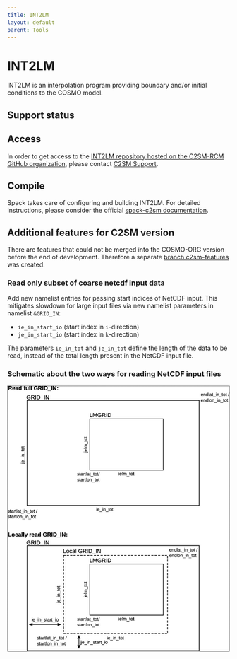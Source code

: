 ```yaml
---
title: INT2LM
layout: default
parent: Tools
---
```


# INT2LM

INT2LM is an interpolation program providing boundary and/or initial conditions to the COSMO model.

## Support status

## Access

In order to get access to the [INT2LM repository hosted on the C2SM-RCM GitHub organization](https://github.com/C2SM-RCM/int2lm), 
please contact [C2SM Support](mailto:support@c2sm.ethz.ch).

## Compile

Spack takes care of configuring and building INT2LM. For detailed instructions,
please consider the official [spack-c2sm documentation](https://c2sm.github.io/spack-c2sm/latest).

## Additional features for C2SM version

There are features that could not be merged into the COSMO-ORG version before the end of development.
Therefore a separate [branch c2sm-features](https://github.com/C2SM-RCM/int2lm/tree/c2sm-features) was created.

### Read only subset of coarse netcdf input data 

Add new namelist entries for passing start indices of NetCDF input. 
This mitigates slowdown for large input files via new namelist parameters in namelist `&GRID_IN`:

* `ie_in_start_io` (start index in `i`-direction)
* `je_in_start_io` (start index in `k`-direction) 

The parameters `ie_in_tot` and `je_in_tot` define the length of the data to be read, instead of the total length present in the NetCDF input file. 

### Schematic about the two ways for reading NetCDF input files
![](images/int2lm_subset_schematic.png)
